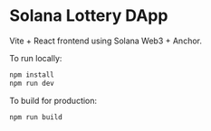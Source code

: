 # Solana Lottery DApp

Vite + React frontend using Solana Web3 + Anchor.

To run locally:
```bash
npm install
npm run dev
```

To build for production:
```bash
npm run build
```
